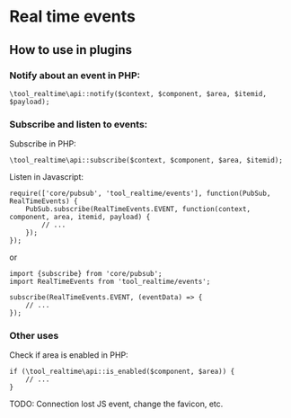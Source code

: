 # Real time events #

## How to use in plugins ##

### Notify about an event in PHP: ###

```
\tool_realtime\api::notify($context, $component, $area, $itemid, $payload);
```

### Subscribe and listen to events: ###

Subscribe in PHP:
```
\tool_realtime\api::subscribe($context, $component, $area, $itemid);
```
Listen in Javascript:
```
require(['core/pubsub', 'tool_realtime/events'], function(PubSub, RealTimeEvents) {
    PubSub.subscribe(RealTimeEvents.EVENT, function(context, component, area, itemid, payload) {
        // ...
    });
});
```
or
```
import {subscribe} from 'core/pubsub';
import RealTimeEvents from 'tool_realtime/events';

subscribe(RealTimeEvents.EVENT, (eventData) => {
    // ...
});
```

### Other uses ###

Check if area is enabled in PHP:
```
if (\tool_realtime\api::is_enabled($component, $area)) {
    // ...
}
```


TODO: Connection lost JS event, change the favicon, etc.